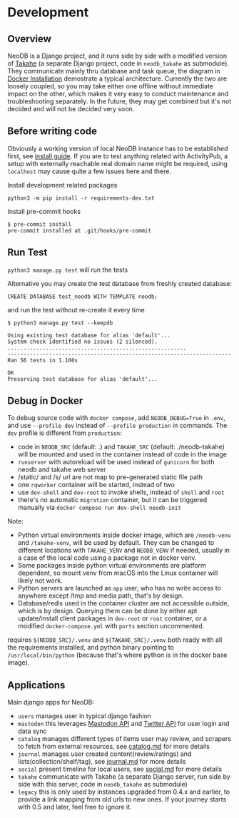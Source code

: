 Development
===========

Overview
--------
NeoDB is a Django project, and it runs side by side with a modified version of [Takahe](https://github.com/jointakahe/takahe) (a separate Django project, code in `neodb_takahe` as submodule). They communicate mainly thru database and task queue, the diagram in [Docker Installation](install-docker.md) demostrate a typical architecture. Currently the two are loosely coupled, so you may take either one offline without immediate impact on the other, which makes it very easy to conduct maintenance and troubleshooting separately. In the future, they may get combined but it's not decided and will not be decided very soon.

Before writing code
-------------------

Obviously a working version of local NeoDB instance has to be established first, see [install guide](install.md). If you are to test anything related with ActivityPub, a setup with externally reachable real domain name might be required, using `localhost` may cause quite a few issues here and there.

Install development related packages
```
python3 -m pip install -r requirements-dev.txt
```

Install pre-commit hooks
```
$ pre-commit install
pre-commit installed at .git/hooks/pre-commit
```

Run Test
--------
`python3 manage.py test` will run the tests

Alternative you may create the test database from freshly created database:
```
CREATE DATABASE test_neodb WITH TEMPLATE neodb;
```
and run the test without re-create it every time
```
$ python3 manage.py test --keepdb

Using existing test database for alias 'default'...
System check identified no issues (2 silenced).
........................................................
----------------------------------------------------------------------
Ran 56 tests in 1.100s

OK
Preserving test database for alias 'default'...
```

Debug in Docker
---------------
To debug source code with `docker compose`, add `NEODB_DEBUG=True` in `.env`, and use `--profile dev` instead of `--profile production` in commands. The `dev` profile is different from `production`:

- code in `NEODB_SRC` (default: .) and `TAKAHE_SRC` (default: ./neodb-takahe) will be mounted and used in the container instead of code in the image
- `runserver` with autoreload will be used instead of `gunicorn` for both neodb and takahe web server
- /static/ and /s/ url are not map to pre-generated static file path
- one `rqworker` container will be started, instead of two
- use `dev-shell` and `dev-root` to invoke shells, instead of `shell` and `root`
- there's no automatic `migration` container, but it can be triggered manually via `docker compose run dev-shell neodb-init`

Note:
- Python virtual environments inside docker image, which are `/neodb-venv` and `/takahe-venv`, will be used by default. They can be changed to different locations with `TAKAHE_VENV` and `NEODB_VENV` if needed, usually in a case of the local code using a package not in docker venv.
- Some packages inside python virtual environments are platform dependent, so mount venv from macOS into the Linux container will likely not work.
- Python servers are launched as `app` user, who has no write access to anywhere except /tmp and media path, that's by design.
- Database/redis used in the container cluster are not accessible outside, which is by design. Querying them can be done by either apt update/install client packages in `dev-root` or `root` container, or a modified `docker-compose.yml` with `ports` section uncommented.

 requires `${NEODB_SRC}/.venv` and `${TAKAHE_SRC}/.venv` both ready with all the requirements installed, and python binary pointing to `/usr/local/bin/python` (because that's where python is in the docker base image).

Applications
------------
Main django apps for NeoDB:
 - `users` manages user in typical django fashion
 - `mastodon` this leverages [Mastodon API](https://docs.joinmastodon.org/client/intro/) and [Twitter API](https://developer.twitter.com/en/docs/twitter-api) for user login and data sync
 - `catalog` manages different types of items user may review, and scrapers to fetch from external resources, see [catalog.md](catalog.md) for more details
 - `journal` manages user created content(review/ratings) and lists(collection/shelf/tag), see [journal.md](journal.md) for more details
 - `social` present timeline for local users, see [social.md](social.md) for more details
 - `takahe` communicate with Takahe (a separate Django server, run side by side with this server, code in `neodb_takahe` as submodule)
 - `legacy` this is only used by instances upgraded from 0.4.x and earlier, to provide a link mapping from old urls to new ones. If your journey starts with 0.5 and later, feel free to ignore it.
